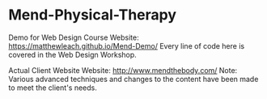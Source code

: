 # Mend-Physical-Therapy

Demo for Web Design Course
Website: https://matthewleach.github.io/Mend-Demo/
Every line of code here is covered in the Web Design Workshop. 

Actual Client Website
Website: http://www.mendthebody.com/
Note: Various advanced techniques and changes to the content have been made to meet the client's needs. 
